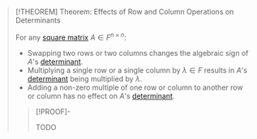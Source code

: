 >[!THEOREM] Theorem: Effects of Row and Column Operations on Determinants
>
>For any [square matrix](../Square%20Matrix.md) $A \in F^{n \times n}$:
>
>- Swapping two rows or two columns changes the algebraic sign of $A$'s [determinant](Determinant.md).
>- Multiplying a single row or a single column by $\lambda \in F$ results in $A$'s [determinant](Determinant.md) being multiplied by $\lambda$.
>- Adding a non-zero multiple of one row or column to another row or column has no effect on $A$'s [determinant](Determinant.md).
>
>>[!PROOF]-
>>
>>TODO
>>
>
